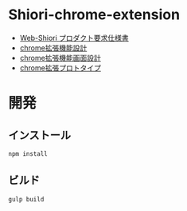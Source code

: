 # Shiori-chrome-extension
- [Web-Shiori プロダクト要求仕様書](https://web-shiori.kibe.la/shared/entries/80396616-1280-42b9-b05b-d36139d43fa7)
- [chrome拡張機能設計](https://web-shiori.kibe.la/shared/entries/90dbb2ab-6438-4e7c-bf56-c232eabdec81)
- [chrome拡張機能画面設計](https://web-shiori.kibe.la/shared/entries/1bd78262-dcda-4d86-b2f9-0dd975aa05c2)
- [chrome拡張プロトタイプ](https://www.figma.com/file/pJM9pJ0EfhfovNONJaLyGV/chrome%E6%8B%A1%E5%BC%B5%E6%A9%9F%E8%83%BD?node-id=0%3A1)

# 開発
## インストール
```shell
npm install
```

## ビルド
```shell
gulp build
```
